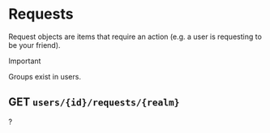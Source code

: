 # Requests

Request objects are items that require an action (e.g. a user is requesting to be your friend).

> [!IMPORTANT]
> Groups exist in users.

## GET `users/{id}/requests/{realm}`

?
